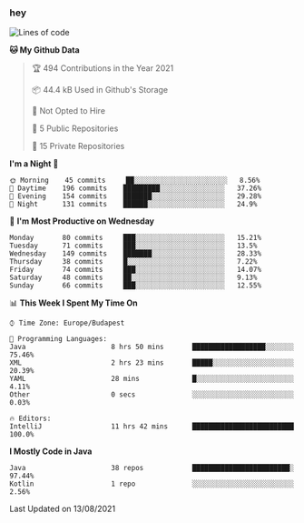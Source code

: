 ### hey

<!--START_SECTION:waka-->
![Lines of code](https://img.shields.io/badge/From%20Hello%20World%20I%27ve%20Written-72200%20lines%20of%20code-blue)

**🐱 My Github Data** 

> 🏆 494 Contributions in the Year 2021
 > 
> 📦 44.4 kB Used in Github's Storage 
 > 
> 🚫 Not Opted to Hire
 > 
> 📜 5 Public Repositories 
 > 
> 🔑 15 Private Repositories  
 > 
**I'm a Night 🦉** 

```text
🌞 Morning    45 commits     ██░░░░░░░░░░░░░░░░░░░░░░░   8.56% 
🌆 Daytime    196 commits    █████████░░░░░░░░░░░░░░░░   37.26% 
🌃 Evening    154 commits    ███████░░░░░░░░░░░░░░░░░░   29.28% 
🌙 Night      131 commits    ██████░░░░░░░░░░░░░░░░░░░   24.9%

```
📅 **I'm Most Productive on Wednesday** 

```text
Monday       80 commits     ███░░░░░░░░░░░░░░░░░░░░░░   15.21% 
Tuesday      71 commits     ███░░░░░░░░░░░░░░░░░░░░░░   13.5% 
Wednesday    149 commits    ███████░░░░░░░░░░░░░░░░░░   28.33% 
Thursday     38 commits     █░░░░░░░░░░░░░░░░░░░░░░░░   7.22% 
Friday       74 commits     ███░░░░░░░░░░░░░░░░░░░░░░   14.07% 
Saturday     48 commits     ██░░░░░░░░░░░░░░░░░░░░░░░   9.13% 
Sunday       66 commits     ███░░░░░░░░░░░░░░░░░░░░░░   12.55%

```


📊 **This Week I Spent My Time On** 

```text
⌚︎ Time Zone: Europe/Budapest

💬 Programming Languages: 
Java                     8 hrs 50 mins       ██████████████████░░░░░░░   75.46% 
XML                      2 hrs 23 mins       █████░░░░░░░░░░░░░░░░░░░░   20.39% 
YAML                     28 mins             █░░░░░░░░░░░░░░░░░░░░░░░░   4.11% 
Other                    0 secs              ░░░░░░░░░░░░░░░░░░░░░░░░░   0.03%

🔥 Editors: 
IntelliJ                 11 hrs 42 mins      █████████████████████████   100.0%

```

**I Mostly Code in Java** 

```text
Java                     38 repos            ████████████████████████░   97.44% 
Kotlin                   1 repo              ░░░░░░░░░░░░░░░░░░░░░░░░░   2.56%

```



 Last Updated on 13/08/2021
<!--END_SECTION:waka-->
